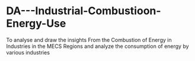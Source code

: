 # DA---Industrial-Combustioon-Energy-Use
To analyse and draw the insights From the Combustion of Energy in Industries in the MECS Regions and analyze the consumption of energy by various industries
